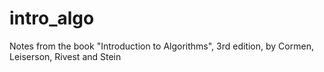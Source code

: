 # intro_algo
Notes from the book "Introduction to Algorithms", 3rd edition, by Cormen, Leiserson, Rivest and Stein
